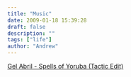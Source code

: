 ```yaml
---
title: "Music"
date: 2009-01-18 15:39:28
draft: false
description: ""
tags: ["life"]
author: "Andrew"
---
```


[Gel Abril - Spells of Yoruba (Tactic Edit)](<http://blog.big-andy.co.uk/wp-content/uploads/Gel%20Abril%20-%20Spells%20of%20Yoruba%20(Tactic%20Edit).mp3>)
